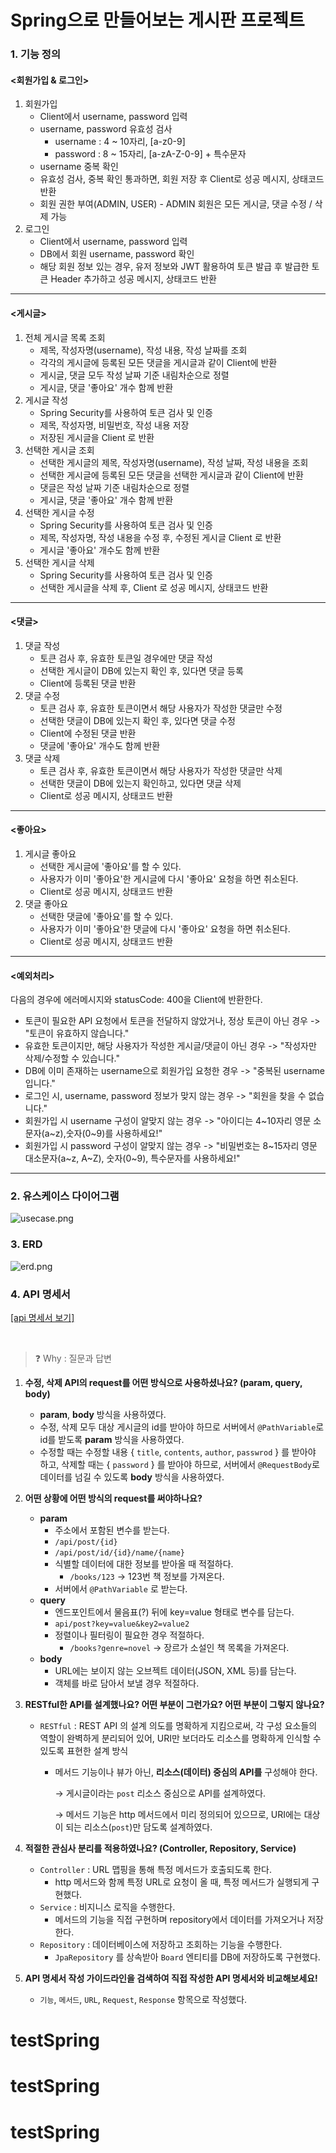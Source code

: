 # Spring으로 만들어보는 게시판 프로젝트

### 1. 기능 정의
#### <회원가입 & 로그인>
1. 회원가입
    - Client에서 username, password 입력
    - username, password 유효성 검사
      - username : 4 ~ 10자리, [a-z0-9]
      - password : 8 ~ 15자리, [a-zA-Z-0-9] + 특수문자
    - username 중복 확인
    - 유효성 검사, 중복 확인 통과하면, 회원 저장 후 Client로 성공 메시지, 상태코드 반환
    - 회원 권한 부여(ADMIN, USER) - ADMIN 회원은 모든 게시글, 댓글 수정 / 삭제 가능
2. 로그인
    - Client에서 username, password 입력
    - DB에서 회원 username, password 확인
    - 해당 회원 정보 있는 경우, 유저 정보와 JWT 활용하여 토큰 발급 후 발급한 토큰 Header 추가하고 성공 메시지, 상태코드 반환
---
#### <게시글>
1. 전체 게시글 목록 조회
    - 제목, 작성자명(username), 작성 내용, 작성 날짜를 조회
    - 각각의 게시글에 등록된 모든 댓글을 게시글과 같이 Client에 반환
    - 게시글, 댓글 모두 작성 날짜 기준 내림차순으로 정렬
    - 게시글, 댓글 '좋아요' 개수 함께 반환
2. 게시글 작성
    - Spring Security를 사용하여 토큰 검사 및 인증
    - 제목, 작성자명, 비밀번호, 작성 내용 저장
    - 저장된 게시글을 Client 로 반환
3. 선택한 게시글 조회
    - 선택한 게시글의 제목, 작성자명(username), 작성 날짜, 작성 내용을 조회
    - 선택한 게시글에 등록된 모든 댓글을 선택한 게시글과 같이 Client에 반환
    - 댓글은 작성 날짜 기준 내림차순으로 정렬
    - 게시글, 댓글 '좋아요' 개수 함께 반환
4. 선택한 게시글 수정
    - Spring Security를 사용하여 토큰 검사 및 인증
    - 제목, 작성자명, 작성 내용을 수정 후, 수정된 게시글 Client 로 반환
    - 게시글 '좋아요' 개수도 함께 반환
5. 선택한 게시글 삭제
    - Spring Security를 사용하여 토큰 검사 및 인증
    - 선택한 게시글을 삭제 후, Client 로 성공 메시지, 상태코드 반환
---
#### <댓글>
1. 댓글 작성
   - 토큰 검사 후, 유효한 토큰일 경우에만 댓글 작성
   - 선택한 게시글이 DB에 있는지 확인 후, 있다면 댓글 등록
   - Client에 등록된 댓글 반환
2. 댓글 수정
    - 토큰 검사 후, 유효한 토큰이면서 해당 사용자가 작성한 댓글만 수정
    - 선택한 댓글이 DB에 있는지 확인 후, 있다면 댓글 수정
    - Client에 수정된 댓글 반환
    - 댓글에 '좋아요' 개수도 함께 반환
3. 댓글 삭제
    - 토큰 검사 후, 유효한 토큰이면서 해당 사용자가 작성한 댓글만 삭제
    - 선택한 댓글이 DB에 있는지 확인하고, 있다면 댓글 삭제
    - Client로 성공 메시지, 상태코드 반환
---
#### <좋아요>
1. 게시글 좋아요
   - 선택한 게시글에 '좋아요'를 할 수 있다.
   - 사용자가 이미 '좋아요'한 게시글에 다시 '좋아요' 요청을 하면 취소된다.
   - Client로 성공 메시지, 상태코드 반환
2. 댓글 좋아요
   - 선택한 댓글에 '좋아요'를 할 수 있다.
   - 사용자가 이미 '좋아요'한 댓글에 다시 '좋아요' 요청을 하면 취소된다.
   - Client로 성공 메시지, 상태코드 반환
---
#### <예외처리>
다음의 경우에 에러메시지와 statusCode: 400을 Client에 반환한다.
* 토큰이 필요한 API 요청에서 토큰을 전달하지 않았거나, 정상 토큰이 아닌 경우 -> "토큰이 유효하지 않습니다."
* 유효한 토큰이지만, 해당 사용자가 작성한 게시글/댓글이 아닌 경우 -> "작성자만 삭제/수정할 수 있습니다."
* DB에 이미 존재하는 username으로 회원가입 요청한 경우 -> "중복된 username 입니다."
* 로그인 시, username, password 정보가 맞지 않는 경우 -> "회원을 찾을 수 없습니다."
* 회원가입 시 username 구성이 알맞지 않는 경우 -> "아이디는 4~10자리 영문 소문자(a~z),숫자(0~9)를 사용하세요!"
* 회원가입 시 password 구성이 알맞지 않는 경우 -> "비밀번호는 8~15자리 영문 대소문자(a~z, A~Z), 숫자(0~9), 특수문자를 사용하세요!"
---
### 2. 유스케이스 다이어그램
![usecase.png](document/usecase.png)

### 3. ERD
![erd.png](document/erd.png)

### 4. API 명세서
[[api 명세서 보기]](https://docs.google.com/spreadsheets/d/12nQxuAr3CpparDpRhQVlwDC4lZY4YiESREh6aZNFuOE/edit?usp=sharing)

<br>

> ❓ Why : 질문과 답변

1. **수정, 삭제 API의 request를 어떤 방식으로 사용하셨나요? (param, query, body)**
   - **param**, **body** 방식을 사용하였다.
   - 수정, 삭제 모두 대상 게시글의 id를 받아야 하므로 서버에서 `@PathVariable`로 id를 받도록 **param** 방식을 사용하였다.
   - 수정할 때는 수정할 내용 { `title`, `contents`, `author`, `passwrod` } 를 받아야 하고, 삭제할 때는 { `password` } 를 받아야 하므로, 서버에서 `@RequestBody`로 데이터를 넘길 수 있도록 **body** 방식을 사용하였다.
2. **어떤 상황에 어떤 방식의 request를 써야하나요?**
   - **param**
      - 주소에서 포함된 변수를 받는다.
      - `/api/post/{id}`
      - `/api/post/id/{id}/name/{name}`
      - 식별할 데이터에 대한 정보를 받아올 때 적절하다.
         - `/books/123` → 123번 책 정보를 가져온다.
      - 서버에서 `@PathVariable` 로 받는다.
   - **query**
      - 엔드포인트에서 물음표(?) 뒤에 key=value 형태로 변수를 담는다.
      - `api/post?key=value&key2=value2`
      - 정렬이나 필터링이 필요한 경우 적절하다.
         - `/books?genre=novel` → 장르가 소설인 책 목록을 가져온다.
   - **body**
      - URL에는 보이지 않는 오브젝트 데이터(JSON, XML 등)를 담는다.
      - 객체를 바로 담아서 보낼 경우 적절하다.
3. **RESTful한 API를 설계했나요? 어떤 부분이 그런가요? 어떤 부분이 그렇지 않나요?**
   - `RESTful` : REST API 의 설계 의도를 명확하게 지킴으로써, 각 구성 요소들의 역할이 완벽하게 분리되어 있어, URI만 보더라도 리소스를 명확하게 인식할 수 있도록 표현한 설계 방식
      - 메서드 기능이나 뷰가 아닌, **리소스(데이터) 중심의 API를** 구성해야 한다.

        → 게시글이라는 `post` 리소스 중심으로 API를 설계하였다.

        → 메서드 기능은 http 메서드에서 미리 정의되어 있으므로, URI에는 대상이 되는 리소스(`post`)만 담도록 설계하였다.

4. **적절한 관심사 분리를 적용하였나요? (Controller, Repository, Service)**
   - `Controller` : URL 맵핑을 통해 특정 메서드가 호출되도록 한다.
      - http 메서드와 함께 특정 URL로 요청이 올 때, 특정 메서드가 실행되게 구현했다.
   - `Service` : 비지니스 로직을 수행한다.
      - 메서드의 기능을 직접 구현하며 repository에서 데이터를 가져오거나 저장한다.
   - `Repository` : 데이터베이스에 저장하고 조회하는 기능을 수행한다.
      - `JpaRepository` 를 상속받아 `Board` 엔티티를 DB에 저장하도록 구현했다.
5. **API 명세서 작성 가이드라인을 검색하여 직접 작성한 API 명세서와 비교해보세요!**
   - `기능`, `메서드`, `URL`, `Request`, `Response` 항목으로 작성했다.
# testSpring
# testSpring
# testSpring
